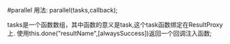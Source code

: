 #parallel
用法:
parallel(tasks,callback);

tasks是一个函数数组，其中函数的意义是task,这个task函数绑定在ResultProxy上.
使用this.done("resultName",[alwaysSuccess])返回一个回调注入函数;